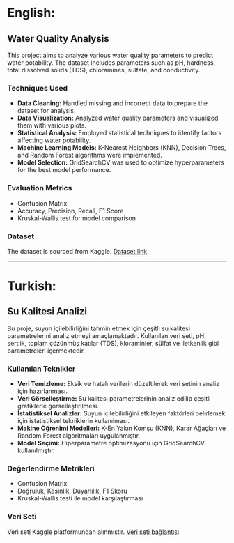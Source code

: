 # English:

## Water Quality Analysis

This project aims to analyze various water quality parameters to predict water potability. The dataset includes parameters such as pH, hardness, total dissolved solids (TDS), chloramines, sulfate, and conductivity.

### Techniques Used

- **Data Cleaning:** Handled missing and incorrect data to prepare the dataset for analysis.
- **Data Visualization:** Analyzed water quality parameters and visualized them with various plots.
- **Statistical Analysis:** Employed statistical techniques to identify factors affecting water potability.
- **Machine Learning Models:** K-Nearest Neighbors (KNN), Decision Trees, and Random Forest algorithms were implemented.
- **Model Selection:** GridSearchCV was used to optimize hyperparameters for the best model performance.

### Evaluation Metrics

- Confusion Matrix
- Accuracy, Precision, Recall, F1 Score
- Kruskal-Wallis test for model comparison

### Dataset

The dataset is sourced from Kaggle. [Dataset link](https://www.kaggle.com/datasets/adityakadiwal/water-potability)

---

# Turkish:

## Su Kalitesi Analizi

Bu proje, suyun içilebilirliğini tahmin etmek için çeşitli su kalitesi parametrelerini analiz etmeyi amaçlamaktadır. Kullanılan veri seti, pH, sertlik, toplam çözünmüş katılar (TDS), kloraminler, sülfat ve iletkenlik gibi parametreleri içermektedir.

### Kullanılan Teknikler

- **Veri Temizleme:** Eksik ve hatalı verilerin düzeltilerek veri setinin analiz için hazırlanması.
- **Veri Görselleştirme:** Su kalitesi parametrelerinin analiz edilip çeşitli grafiklerle görselleştirilmesi.
- **İstatistiksel Analizler:** Suyun içilebilirliğini etkileyen faktörleri belirlemek için istatistiksel tekniklerin kullanılması.
- **Makine Öğrenimi Modelleri:** K-En Yakın Komşu (KNN), Karar Ağaçları ve Random Forest algoritmaları uygulanmıştır.
- **Model Seçimi:** Hiperparametre optimizasyonu için GridSearchCV kullanılmıştır.

### Değerlendirme Metrikleri

- Confusion Matrix
- Doğruluk, Kesinlik, Duyarlılık, F1 Skoru
- Kruskal-Wallis testi ile model karşılaştırması

### Veri Seti

Veri seti Kaggle platformundan alınmıştır. [Veri seti bağlantısı](https://www.kaggle.com/datasets/adityakadiwal/water-potability)
